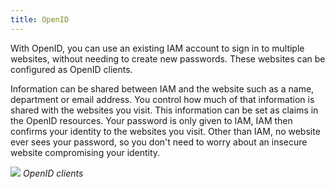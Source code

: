 ```yaml
---
title: OpenID
---
```


With OpenID, you can use an existing IAM account to sign in to multiple websites, without needing to create new passwords. These websites can be configured as OpenID clients.

Information can be shared between IAM and the website such as a name, department or email address. You control how much of that information is shared with the websites you visit. This information can be set as claims in the OpenID resources. Your password is only given to IAM, IAM then confirms your identity to the websites you visit. Other than IAM, no website ever sees your password, so you don't need to worry about an insecure website compromising your identity.

![](assets/iam_admin/openid_client.png)
*OpenID clients*
